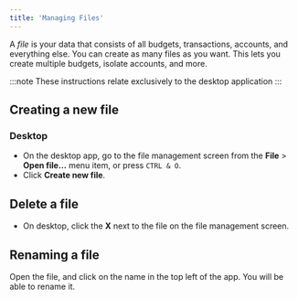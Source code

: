 ```yaml
---
title: 'Managing Files'
---
```


A _file_ is your data that consists of all budgets, transactions, accounts, and everything else. You can create as many files as you want. This lets you create multiple budgets, isolate accounts, and more.

:::note
These instructions relate exclusively to the desktop application
:::

## Creating a new file

### Desktop

- On the desktop app, go to the file management screen from the **File** > **Open file…** menu item, or press `CTRL & O`.
- Click **Create new file**.

## Delete a file

- On desktop, click the **X** next to the file on the file management screen.

## Renaming a file

Open the file, and click on the name in the top left of the app. You will be able to rename it.
